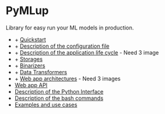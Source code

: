 # PyMLup

Library for easy run your ML models in production.

* \+ [Quickstart](quickstart.md)
* \+ [Description of the configuration file](config_file.md)
* \+ [Description of the application life cycle](life_cycle.md) - Need 3 image
* \+ [Storages](storages.md)
* \+ [Binarizers](binarizers.md)
* \+ [Data Transformers](data_transformers.md)
* \+ [Web app architectures](web_app_architectures.md) - Need 3 images
* [Web app API](web_app_api.md)
* [Description of the Python Interface](python_interface.md)
* [Description of the bash commands](bash_commands.md)
* [Examples and use cases](examples.md)
